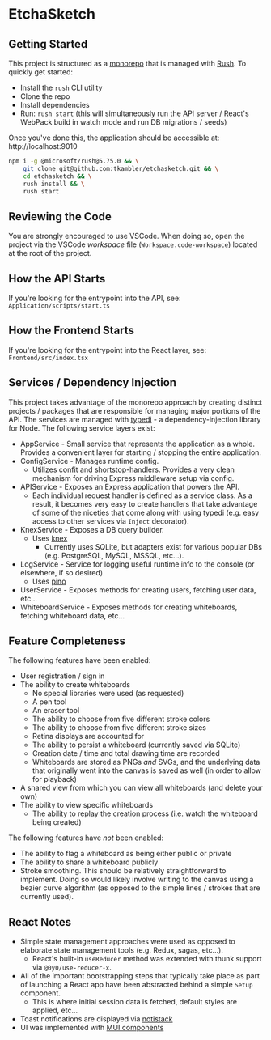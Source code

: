 # EtchaSketch

## Getting Started

This project is structured as a [monorepo](https://en.wikipedia.org/wiki/Monorepo) that is managed with [Rush](https://rushjs.io). To quickly get started:

- Install the `rush` CLI utility
- Clone the repo
- Install dependencies
- Run: `rush start` (this will simultaneously run the API server / React's WebPack build in watch mode and run DB migrations / seeds)

Once you've done this, the application should be accessible at: http://localhost:9010

```bash title="Cloning the repository, installing dependencies, and launching the service"
npm i -g @microsoft/rush@5.75.0 && \
    git clone git@github.com:tkambler/etchasketch.git && \
    cd etchasketch && \
    rush install && \
    rush start
```

## Reviewing the Code

You are strongly encouraged to use VSCode. When doing so, open the project via the VSCode _workspace_ file (`Workspace.code-workspace`) located at the root of the project.

## How the API Starts

If you're looking for the entrypoint into the API, see: `Application/scripts/start.ts`

## How the Frontend Starts

If you're looking for the entrypoint into the React layer, see: `Frontend/src/index.tsx`

## Services / Dependency Injection

This project takes advantage of the monorepo approach by creating distinct projects / packages that are responsible for managing major portions of the API. The services are managed with [typedi](https://docs.typestack.community/typedi/) - a dependency-injection library for Node. The following service layers exist:

- AppService - Small service that represents the application as a whole. Provides a convenient layer for starting / stopping the entire application.
- ConfigService - Manages runtime config.
    - Utilizes [confit](https://github.com/krakenjs/confit) and [shortstop-handlers](https://github.com/krakenjs/shortstop-handlers). Provides a very clean mechanism for driving Express middleware setup via config.
- APIService - Exposes an Express application that powers the API.
    - Each individual request handler is defined as a service class. As a result, it becomes very easy to create handlers that take advantage of some of the niceties that come along with using typedi (e.g. easy access to other services via `Inject` decorator).
- KnexService - Exposes a DB query builder.
    - Uses [knex](https://knexjs.org/)
        - Currently uses SQLite, but adapters exist for various popular DBs (e.g. PostgreSQL, MySQL, MSSQL, etc...).
- LogService - Service for logging useful runtime info to the console (or elsewhere, if so desired)
    - Uses [pino](https://github.com/pinojs/pino)
- UserService - Exposes methods for creating users, fetching user data, etc...
- WhiteboardService - Exposes methods for creating whiteboards, fetching whiteboard data, etc...

## Feature Completeness

The following features have been enabled:

- User registration / sign in
- The ability to create whiteboards
    - No special libraries were used (as requested)
    - A pen tool
    - An eraser tool
    - The ability to choose from five different stroke colors
    - The ability to choose from five different stroke sizes
    - Retina displays are accounted for
    - The ability to persist a whiteboard (currently saved via SQLite)
    - Creation date / time and total drawing time are recorded
    - Whiteboards are stored as PNGs *and* SVGs, and the underlying data that originally went into the canvas is saved as well (in order to allow for playback)
- A shared view from which you can view all whiteboards (and delete your own)
- The ability to view specific whiteboards
    - The ability to replay the creation process (i.e. watch the whiteboard being created)

The following features have *not* been enabled:

- The ability to flag a whiteboard as being either public or private
- The ability to share a whiteboard publicly
- Stroke smoothing. This should be relatively straightforward to implement. Doing so would likely involve writing to the canvas using a bezier curve algorithm (as opposed to the simple lines / strokes that are currently used).

## React Notes

- Simple state management approaches were used as opposed to elaborate state management tools (e.g. Redux, sagas, etc...).
    - React's built-in `useReducer` method was extended with thunk support via `@0y0/use-reducer-x`.
- All of the important bootstrapping steps that typically take place as part of launching a React app have been abstracted behind a simple `Setup` component.
    - This is where initial session data is fetched, default styles are applied, etc...
- Toast notifications are displayed via [notistack](https://github.com/iamhosseindhv/notistack)
- UI was implemented with [MUI components](https://mui.com/)
